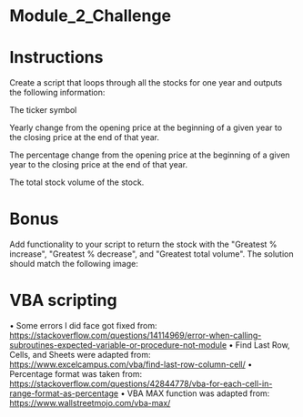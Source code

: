 # Module_2_Challenge
# Instructions
Create a script that loops through all the stocks for one year and outputs the following information:

The ticker symbol

Yearly change from the opening price at the beginning of a given year to the closing price at the end of that year.

The percentage change from the opening price at the beginning of a given year to the closing price at the end of that year.

The total stock volume of the stock.

# Bonus
Add functionality to your script to return the stock with the "Greatest % increase", "Greatest % decrease", and "Greatest total volume". The solution should match the following image:

# VBA scripting 
•	Some errors I did face got fixed from: https://stackoverflow.com/questions/14114969/error-when-calling-subroutines-expected-variable-or-procedure-not-module
•	Find Last Row, Cells, and Sheets were adapted from: https://www.excelcampus.com/vba/find-last-row-column-cell/
•	Percentage format was taken from: https://stackoverflow.com/questions/42844778/vba-for-each-cell-in-range-format-as-percentage
•	VBA MAX function was adapted from: https://www.wallstreetmojo.com/vba-max/
